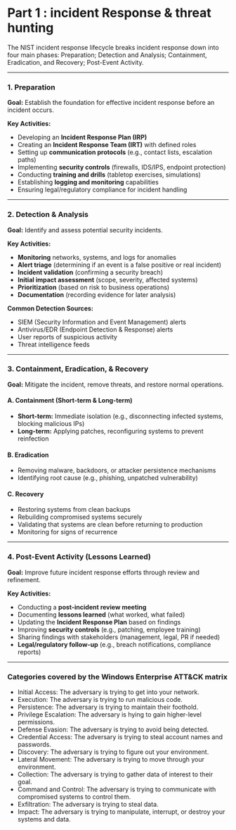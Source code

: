 # Part 1 : incident Response & threat hunting

The NIST incident response lifecycle breaks incident response down into four main phases: Preparation; 
Detection and Analysis; 
Containment, Eradication, and Recovery; 
Post-Event Activity.

---
### **1. Preparation**  
**Goal:** Establish the foundation for effective incident response before an incident occurs.  

**Key Activities:**  
- Developing an **Incident Response Plan (IRP)**  
- Creating an **Incident Response Team (IRT)** with defined roles  
- Setting up **communication protocols** (e.g., contact lists, escalation paths)  
- Implementing **security controls** (firewalls, IDS/IPS, endpoint protection)  
- Conducting **training and drills** (tabletop exercises, simulations)  
- Establishing **logging and monitoring** capabilities  
- Ensuring legal/regulatory compliance for incident handling  

---
### **2. Detection & Analysis**  
**Goal:** Identify and assess potential security incidents.  

**Key Activities:**  
- **Monitoring** networks, systems, and logs for anomalies  
- **Alert triage** (determining if an event is a false positive or real incident)  
- **Incident validation** (confirming a security breach)  
- **Initial impact assessment** (scope, severity, affected systems)  
- **Prioritization** (based on risk to business operations)  
- **Documentation** (recording evidence for later analysis)  

**Common Detection Sources:**  
- SIEM (Security Information and Event Management) alerts  
- Antivirus/EDR (Endpoint Detection & Response) alerts  
- User reports of suspicious activity  
- Threat intelligence feeds  

---
### **3. Containment, Eradication, & Recovery**  
**Goal:** Mitigate the incident, remove threats, and restore normal operations.  

#### **A. Containment (Short-term & Long-term)**  
- **Short-term:** Immediate isolation (e.g., disconnecting infected systems, blocking malicious IPs)  
- **Long-term:** Applying patches, reconfiguring systems to prevent reinfection  

#### **B. Eradication**  
- Removing malware, backdoors, or attacker persistence mechanisms  
- Identifying root cause (e.g., phishing, unpatched vulnerability)  

#### **C. Recovery**  
- Restoring systems from clean backups  
- Rebuilding compromised systems securely  
- Validating that systems are clean before returning to production  
- Monitoring for signs of recurrence  

---
### **4. Post-Event Activity (Lessons Learned)**  
**Goal:** Improve future incident response efforts through review and refinement.  

**Key Activities:**  
- Conducting a **post-incident review meeting**  
- Documenting **lessons learned** (what worked, what failed)  
- Updating the **Incident Response Plan** based on findings  
- Improving **security controls** (e.g., patching, employee training)  
- Sharing findings with stakeholders (management, legal, PR if needed)  
- **Legal/regulatory follow-up** (e.g., breach notifications, compliance reports)  

---
### Categories covered by the Windows Enterprise ATT&CK matrix

- Initial Access: The adversary is trying to get into your network.
- Execution: The adversary is trying to run malicious code.
- Persistence: The adversary is trying to maintain their foothold.
- Privilege Escalation: The adversary is hying to gain higher-level permissions.
- Defense Evasion: The adversary is trying to avoid being detected.
- Credential Access: The adversary is trying to steal account names and passwords.
- Discovery: The adversary is trying to figure out your environment.
- Lateral Movement: The adversary is trying to move through your environment.
- Collection: The adversary is trying to gather data of interest to their goal.
- Command and Control: The adversary is trying to communicate with compromised systems to control them.
- Exfiltration: The adversary is trying to steal data.
- Impact: The adversary is trying to manipulate, interrupt, or destroy your systems and data.

